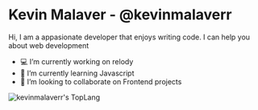 # Kevin Malaver - @kevinmalaverr

Hi,  I am  a appasionate developer that enjoys writing code. I can help you about web development

- 💻 I’m currently working on relody
- 📖 I’m currently learning Javascript
- 👥 I’m looking to collaborate on Frontend projects

<div>
    <div style="display: inline-block;">
        <img align="center" alt="kevinmalaverr's TopLang" src="https://github-readme-stats.vercel.app/api/top-langs/?username=kevinmalaverr&theme=vue&layout=compact&hide_border=true&count_private=true&langs_count=6" class="responsive"/>
    </div>
</div>
<br/>
